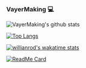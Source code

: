 ### VayerMaking :computer:

![VayerMaking's github stats](https://github-readme-stats.vercel.app/api?username=VayerMaking&show_icons=true&theme=synthwave)

[![Top Langs](https://github-readme-stats.vercel.app/api/top-langs/?username=VayerMaking&layout=compact)](https://github.com/VayerMaking)

[![willianrod's wakatime stats](https://github-readme-stats.vercel.app/api/wakatime?username=VayerMaking)](https://github.com/anuraghazra/github-readme-stats)

[![ReadMe Card](https://github-readme-stats.vercel.app/api/pin/?username=VayerMaking&repo=vayers-atom-theme)](https://github.com/VayerMaking/vayers-atom-theme)


